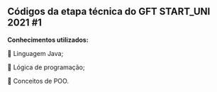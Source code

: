 ## Códigos da etapa técnica do GFT START_UNI 2021 #1

**Conhecimentos utilizados:**

:rocket: Linguagem Java;

:rocket: Lógica de programação;

:rocket: Conceitos de POO.
